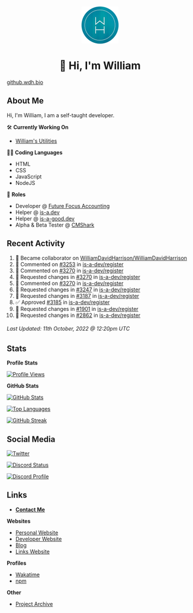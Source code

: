 <p align="center"><a href="https://wakatime.com/@wh"><img src="https://raw.githubusercontent.com/WilliamDavidHarrison/WilliamDavidHarrison/main/assets/logo.png" height="100" width="100"></a></p>

<h1 align="center">👋 Hi, I'm William</h1>

[github.wdh.bio](https://github.wdh.bio)

<h2>About Me</h2>

Hi, I'm William, I am a self-taught developer.

🛠️ **Currently Working On**
- [William's Utilities](https://github.com/williamsutilities/bot)

🧑‍💻 **Coding Languages**
- HTML
- CSS
- JavaScript
- NodeJS

💼 **Roles**
- Developer @ [Future Focus Accounting](https://github.com/futurefocusaccounting)
- Helper @ [is-a.dev](https://github.com/is-a-dev/register)
- Helper @ [is-a-good.dev](https://github.com/is-a-good-dev/register)
- Alpha & Beta Tester @ [CMShark](https://github.com/wclarkey/cmshark)

<h2>Recent Activity</h2>

<!--RECENT_ACTIVITY:start-->
1. 🤝 Became collaborator on [WilliamDavidHarrison/WilliamDavidHarrison](https://github.com/WilliamDavidHarrison/WilliamDavidHarrison)
2. 💬 Commented on [#3253](https://github.com/is-a-dev/register/pull/3253#discussion_r992128121) in [is-a-dev/register](https://github.com/is-a-dev/register)
3. 💬 Commented on [#3270](https://github.com/is-a-dev/register/pull/3270#discussion_r992127613) in [is-a-dev/register](https://github.com/is-a-dev/register)
4. 🔴 Requested changes in [#3270](https://github.com/is-a-dev/register/pull/3270#pullrequestreview-1137203543) in [is-a-dev/register](https://github.com/is-a-dev/register)
5. 💬 Commented on [#3270](https://github.com/is-a-dev/register/pull/3270#discussion_r992126797) in [is-a-dev/register](https://github.com/is-a-dev/register)
6. 🔴 Requested changes in [#3247](https://github.com/is-a-dev/register/pull/3247#pullrequestreview-1137201294) in [is-a-dev/register](https://github.com/is-a-dev/register)
7. 🔴 Requested changes in [#3187](https://github.com/is-a-dev/register/pull/3187#pullrequestreview-1137200757) in [is-a-dev/register](https://github.com/is-a-dev/register)
8. ✅ Approved [#3185](https://github.com/is-a-dev/register/pull/3185#pullrequestreview-1137200344) in [is-a-dev/register](https://github.com/is-a-dev/register)
9. 🔴 Requested changes in [#1901](https://github.com/is-a-dev/register/pull/1901#pullrequestreview-1137197314) in [is-a-dev/register](https://github.com/is-a-dev/register)
10. 🔴 Requested changes in [#2862](https://github.com/is-a-dev/register/pull/2862#pullrequestreview-1137195940) in [is-a-dev/register](https://github.com/is-a-dev/register)
<!--RECENT_ACTIVITY:end-->

<!--RECENT_ACTIVITY:last_update-->
###### Last Updated: 11th October, 2022 @ 12:20pm UTC
<!--RECENT_ACTIVITY:last_update_end-->

<h2>Stats</h2>

**Profile Stats**

[![Profile Views](https://komarev.com/ghpvc/?username=williamdavidharrison&color=blue&style=for-the-badge)](https://github.com/williamdavidharrison)

**GitHub Stats**

[![GitHub Stats](https://github-readme-stats.api.williamharrison.dev/api?username=williamdavidharrison&theme=algolia&show_icons=true&border_radius=8&count_private=true&include_all_commits=true)](https://github.com/williamdavidharrison)

[![Top Languages](https://github-readme-stats.api.williamharrison.dev/api/top-langs/?username=williamdavidharrison&theme=algolia&layout=compact&border_radius=8)](https://github.com/williamdavidharrison)

[![GitHub Streak](https://wh-github-readme-streak-stats.herokuapp.com/?user=WilliamDavidHarrison&theme=dark)](https://github.com/williamdavidharrison)

<h2>Social Media</h2>

[![Twitter](https://img.shields.io/twitter/follow/WDHarrison09?color=1DA1F2&logo=twitter&style=for-the-badge)](https://twitter.com/intent/user?screen_name=wdharrison09)

[![Discord Status](https://discord-md-badge.api.williamharrison.dev/api/shield/853158265466257448?theme=discord-inverted)](https://discord.com/users/853158265466257448)

[![Discord Profile](https://lanyard-profile-readme.api.williamharrison.dev/api/853158265466257448)](https://discord.com/users/853158265466257448)

<h2>Links</h2>

- **[Contact Me](https://contact.williamharrison.me)**

**Websites**
- [Personal Website](https://william.net.au)
- [Developer Website](https://williamharrison.dev)
- [Blog](https://www.williamharrison.blog)
- [Links Website](https://williamharrison.me)

**Profiles**
- [Wakatime](https://wakatime.com/@wh)
- [npm](https://www.npmjs.com/~wdharrison09)

**Other**
- [Project Archive](https://archive.williamharrison.dev)
